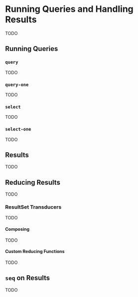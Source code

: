 # Running Queries and Handling Results

TODO

## Running Queries

### `query`

TODO

### `query-one`

TODO

### `select`

TODO

### `select-one`

TODO

## Results

TODO

## Reducing Results

TODO

### ResultSet Transducers

TODO

#### Composing

TODO

#### Custom Reducing Functions

TODO

## `seq` on Results

TODO
